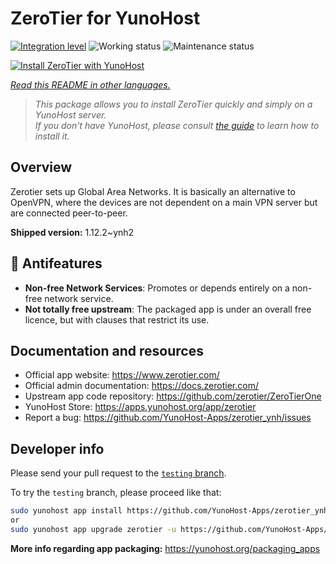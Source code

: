 <!--
N.B.: This README was automatically generated by <https://github.com/YunoHost/apps/tree/master/tools/readme_generator>
It shall NOT be edited by hand.
-->

# ZeroTier for YunoHost

[![Integration level](https://dash.yunohost.org/integration/zerotier.svg)](https://dash.yunohost.org/appci/app/zerotier) ![Working status](https://ci-apps.yunohost.org/ci/badges/zerotier.status.svg) ![Maintenance status](https://ci-apps.yunohost.org/ci/badges/zerotier.maintain.svg)

[![Install ZeroTier with YunoHost](https://install-app.yunohost.org/install-with-yunohost.svg)](https://install-app.yunohost.org/?app=zerotier)

*[Read this README in other languages.](./ALL_README.md)*

> *This package allows you to install ZeroTier quickly and simply on a YunoHost server.*  
> *If you don't have YunoHost, please consult [the guide](https://yunohost.org/install) to learn how to install it.*

## Overview

Zerotier sets up Global Area Networks.
It is basically an alternative to OpenVPN, where the devices are not dependent on a main VPN server but are connected peer-to-peer.


**Shipped version:** 1.12.2~ynh2
## :red_circle: Antifeatures

- **Non-free Network Services**: Promotes or depends entirely on a non-free network service.
- **Not totally free upstream**: The packaged app is under an overall free licence, but with clauses that restrict its use.

## Documentation and resources

- Official app website: <https://www.zerotier.com/>
- Official admin documentation: <https://docs.zerotier.com/>
- Upstream app code repository: <https://github.com/zerotier/ZeroTierOne>
- YunoHost Store: <https://apps.yunohost.org/app/zerotier>
- Report a bug: <https://github.com/YunoHost-Apps/zerotier_ynh/issues>

## Developer info

Please send your pull request to the [`testing` branch](https://github.com/YunoHost-Apps/zerotier_ynh/tree/testing).

To try the `testing` branch, please proceed like that:

```bash
sudo yunohost app install https://github.com/YunoHost-Apps/zerotier_ynh/tree/testing --debug
or
sudo yunohost app upgrade zerotier -u https://github.com/YunoHost-Apps/zerotier_ynh/tree/testing --debug
```

**More info regarding app packaging:** <https://yunohost.org/packaging_apps>
